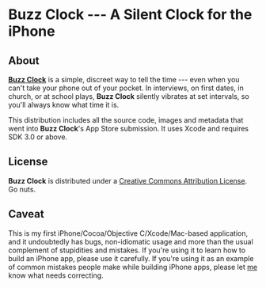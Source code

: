 Buzz Clock --- A Silent Clock for the iPhone
==========


About
-----

**[Buzz Clock](http://buzzclockapp.com)** is a simple, discreet way to tell the
time --- even when you can't take your phone out of your pocket. In interviews,
on first dates, in church, or at school plays, **Buzz Clock** silently vibrates
at set intervals, so you'll always know what time it is.

This distribution includes all the source code, images and metadata that went
into **Buzz Clock**'s App Store submission. It uses Xcode and requires SDK 3.0
or above.


License
-------

**Buzz Clock** is distributed under a [Creative Commons Attribution
License](http://creativecommons.org/licenses/by/3.0/).  Go nuts.


Caveat
------

This is my first iPhone/Cocoa/Objective C/Xcode/Mac-based application, and it
undoubtedly has bugs, non-idiomatic usage and more than the usual complement
of stupidities and mistakes.  If you're using it to learn how to build an
iPhone app, please use it carefully.  If you're using it as an example of
common mistakes people make while building iPhone apps, please let
[me](mailto:greg@eod.com) know what needs correcting.
